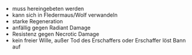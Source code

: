 
- muss hereingebeten werden
- kann sich in Fledermaus/Wolf verwandeln
- starke Regeneration
- anfällig gegen Radiant Damage
- Resistenz gegen Necrotic Damage
- kein freier Wille, außer Tod des Erschaffers oder Erschaffer löst Bann auf
